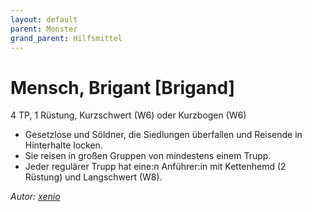```yaml
---
layout: default
parent: Monster
grand_parent: Hilfsmittel
---
```


# Mensch, Brigant [Brigand]
4 TP, 1 Rüstung, Kurzschwert (W6) oder Kurzbogen (W6)
- Gesetzlose und Söldner, die Siedlungen überfallen und Reisende in Hinterhalte locken.
- Sie reisen in großen Gruppen von mindestens einem Trupp.
- Jeder regulärer Trupp hat eine:n Anführer:in mit Kettenhemd (2 Rüstung) und Langschwert (W8).

*Autor: [xenio](https://xenioinabottle.blogspot.com)*
